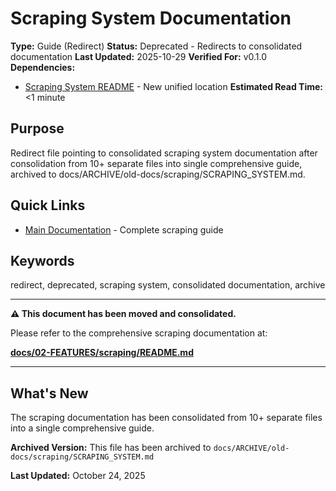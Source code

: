 # Scraping System Documentation

**Type:** Guide (Redirect)
**Status:** Deprecated - Redirects to consolidated documentation
**Last Updated:** 2025-10-29
**Verified For:** v0.1.0
**Dependencies:**
- [Scraping System README](../02-FEATURES/scraping/README.md) - New unified location
**Estimated Read Time:** <1 minute

## Purpose
Redirect file pointing to consolidated scraping system documentation after consolidation from 10+ separate files into single comprehensive guide, archived to docs/ARCHIVE/old-docs/scraping/SCRAPING_SYSTEM.md.

## Quick Links
- [Main Documentation](../02-FEATURES/scraping/README.md) - Complete scraping guide

## Keywords
redirect, deprecated, scraping system, consolidated documentation, archive

---

**⚠️ This document has been moved and consolidated.**

Please refer to the comprehensive scraping documentation at:

**[docs/02-FEATURES/scraping/README.md](02-FEATURES/scraping/README.md)**

---

## What's New

The scraping documentation has been consolidated from 10+ separate files into a single comprehensive guide.

**Archived Version:** This file has been archived to `docs/ARCHIVE/old-docs/scraping/SCRAPING_SYSTEM.md`

**Last Updated:** October 24, 2025

